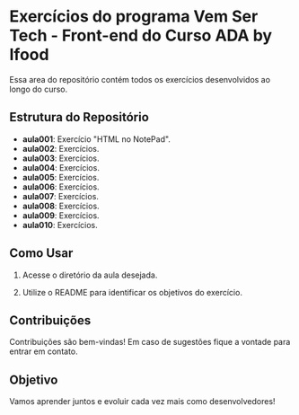 # Exercícios do programa Vem Ser Tech - Front-end do Curso ADA by Ifood

Essa area do repositório contém todos os exercícios desenvolvidos ao longo do curso. 

## Estrutura do Repositório

- **aula001**: Exercício "HTML no NotePad".
- **aula002**: Exercícios.
- **aula003**: Exercícios.
- **aula004**: Exercícios.
- **aula005**: Exercícios.
- **aula006**: Exercícios.
- **aula007**: Exercícios.
- **aula008**: Exercícios.
- **aula009**: Exercícios.
- **aula010**: Exercícios.

## Como Usar

1. Acesse o diretório da aula desejada.

2. Utilize o README para identificar os objetivos do exercício.

## Contribuições

Contribuições são bem-vindas! Em caso de sugestões fique a vontade para entrar em contato.

## Objetivo

Vamos aprender juntos e evoluir cada vez mais como desenvolvedores!
